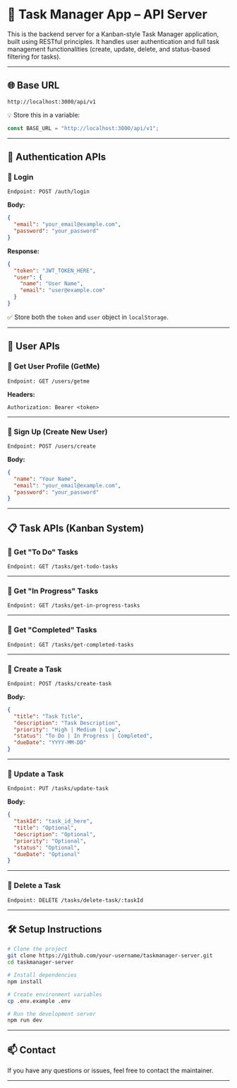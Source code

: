 # 📝 Task Manager App – API Server

This is the backend server for a Kanban-style Task Manager application, built using RESTful principles. It handles user authentication and full task management functionalities (create, update, delete, and status-based filtering for tasks).

---

## 🌐 Base URL

```
http://localhost:3000/api/v1
```

💡 Store this in a variable:
```ts
const BASE_URL = "http://localhost:3000/api/v1";
```

---

## 🔐 Authentication APIs

### 🔸 Login

```
Endpoint: POST /auth/login
```

**Body:**
```json
{
  "email": "your_email@example.com",
  "password": "your_password"
}
```

**Response:**
```json
{
  "token": "JWT_TOKEN_HERE",
  "user": {
    "name": "User Name",
    "email": "user@example.com"
  }
}
```

✅ Store both the `token` and `user` object in `localStorage`.

---

## 👤 User APIs

### 🔸 Get User Profile (GetMe)

```
Endpoint: GET /users/getme
```

**Headers:**
```
Authorization: Bearer <token>
```

---

### 🔸 Sign Up (Create New User)

```
Endpoint: POST /users/create
```

**Body:**
```json
{
  "name": "Your Name",
  "email": "your_email@example.com",
  "password": "your_password"
}
```

---

## 📋 Task APIs (Kanban System)

### 🔸 Get "To Do" Tasks

```
Endpoint: GET /tasks/get-todo-tasks
```

---

### 🔸 Get "In Progress" Tasks

```
Endpoint: GET /tasks/get-in-progress-tasks
```

---

### 🔸 Get "Completed" Tasks

```
Endpoint: GET /tasks/get-completed-tasks
```

---

### 🔸 Create a Task

```
Endpoint: POST /tasks/create-task
```

**Body:**
```json
{
  "title": "Task Title",
  "description": "Task Description",
  "priority": "High | Medium | Low",
  "status": "To Do | In Progress | Completed",
  "dueDate": "YYYY-MM-DD"
}
```

---

### 🔸 Update a Task

```
Endpoint: PUT /tasks/update-task
```

**Body:**
```json
{
  "taskId": "task_id_here",
  "title": "Optional",
  "description": "Optional",
  "priority": "Optional",
  "status": "Optional",
  "dueDate": "Optional"
}
```

---

### 🔸 Delete a Task

```
Endpoint: DELETE /tasks/delete-task/:taskId
```

---

## 🛠️ Setup Instructions

```bash
# Clone the project
git clone https://github.com/your-username/taskmanager-server.git
cd taskmanager-server

# Install dependencies
npm install

# Create environment variables
cp .env.example .env

# Run the development server
npm run dev
```

---

## 📫 Contact

If you have any questions or issues, feel free to contact the maintainer.

---
